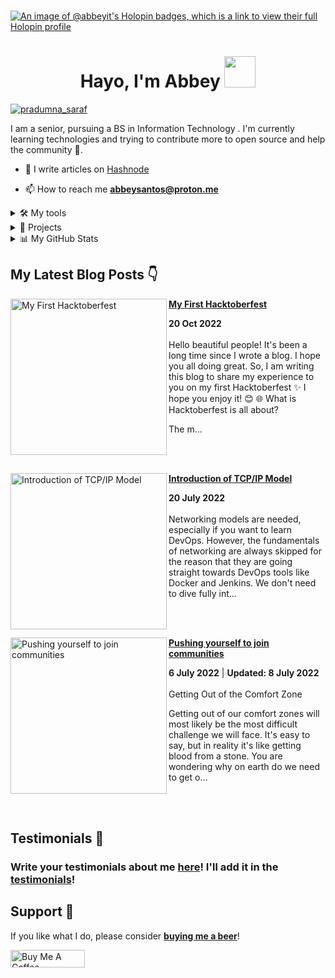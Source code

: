 <div align="center">
<!-- <img src="https://github.com/AbbeyIT/AbbeyIT/blob/main/assets/DEVOPS.png" align="center" style="width: 100%" />  -->
</div> 
<br/>

[![An image of @abbeyit's Holopin badges, which is a link to view their full Holopin profile](https://holopin.me/abbeyit)](https://holopin.io/@abbeyit)

<h1 align="center">Hayo, I'm Abbey <img src="https://media.tenor.com/images/f580b40a349dcb2d7cb93573e2329061/tenor.gif" width="50"/></h1> 

<!-- <p align="center">
  <a href="https://github.com/AbbeyIT"><img src="https://readme-typing-svg.herokuapp.com?font=Fira+Code&size=24&pause=1000&color=0E8046&lines=IT%20Student;Open%20Source;Cloud&center=true&width=500&height=50"></a>
</p> -->

<p align="left"> 
<a href="https://twitter.com/intent/follow?screen_name=abbeywilltech" target="blank"><img src="https://img.shields.io/twitter/follow/abbeywilltech?logo=twitter&style=for-the-badge&color=1DA1F2" alt="pradumna_saraf"/></a>
</p>

I am a senior, pursuing a BS in Information Technology . I'm currently learning technologies and trying to contribute more to open source and help the community 🥑.
<br/>

<!-- <p align="left"> <img src="https://komarev.com/ghpvc/?username=abbeyit&label=Profile%20views&color=0e75b6&style=flat" alt="abbeyit" /> </p> -->

- 📝 I write articles on [Hashnode](https://abbeywillblog.hashnode.dev/)

- 📫 How to reach me **abbeysantos@proton.me**

<!--
<h1> Connect with me </h1>
<a href="https://twitter.com/abbeywilltech" target="_blank"> 
<img src=https://img.shields.io/badge/twitter-%2300acee.svg?&style=for-the-badge&logo=twitter&logoColor=white alt=twitter style="margin-bottom: 5px;" />
</a> 
<a href="https://abbeywillblog.hashnode.dev/" target="_blank">
<img src="https://img.shields.io/badge/Hashnode-2962FF?style=for-the-badge&logo=hashnode&logoColor=white alt="hashnode" style="margin-bottom: 5px;" />
</a>
<a href="https://www.linkedin.com/in/" target="_blank">
<img src=https://img.shields.io/badge/linkedin-%231E77B5.svg?&style=for-the-badge&logo=linkedin&logoColor=white alt=linkedin style="margin-bottom: 5px;" />
</a>
<a href="https://github.com/AbbeyIT" target="_blank">
<img src=https://img.shields.io/badge/github-%2324292e.svg?&style=for-the-badge&logo=github&logoColor=white alt=github style="margin-bottom: 5px;" />
</a>   
 -->
 
<details>
  <summary>🛠️ My tools</summary>
  <p align="center">
  
![Python](https://img.shields.io/badge/python-3670A0?style=for-the-badge&logo=python&logoColor=ffdd54)
![HTML5](https://img.shields.io/badge/HTML5-E34F26?style=for-the-badge&logo=html5&logoColor=white)
![CSS3](https://img.shields.io/badge/CSS3-1572B6?style=for-the-badge&logo=css3&logoColor=white)
![JavaScript](https://img.shields.io/badge/javascript-%23323330.svg?style=for-the-badge&logo=javascript&logoColor=%23F7DF1E)
![PHP](https://img.shields.io/badge/php-%23777BB4.svg?style=for-the-badge&logo=php&logoColor=white)
![Laravel](https://img.shields.io/badge/laravel-%23FF2D20.svg?style=for-the-badge&logo=laravel&logoColor=white)
![MySQL](https://img.shields.io/badge/mysql-%2300f.svg?style=for-the-badge&logo=mysql&logoColor=white)
![MicrosoftSQLServer](https://img.shields.io/badge/Microsoft%20SQL%20Sever-CC2927?style=for-the-badge&logo=microsoft%20sql%20server&logoColor=white)
![Vercel](https://img.shields.io/badge/vercel-%23000000.svg?style=for-the-badge&logo=vercel&logoColor=white)
![Git](https://img.shields.io/badge/GIT-E44C30?style=for-the-badge&logo=git&logoColor=white)
![Github](https://img.shields.io/badge/GitHub-100000?style=for-the-badge&logo=github&logoColor=white)
![Markdown](https://img.shields.io/badge/Markdown-000000?style=for-the-badge&logo=markdown&logoColor=white)
![Windows](https://img.shields.io/badge/Windows-0078D6?style=for-the-badge&logo=windows&logoColor=white)
![Linux](https://img.shields.io/badge/Linux-FCC624?style=for-the-badge&logo=linux&logoColor=black)
![Fedora](https://img.shields.io/badge/Fedora-294172?style=for-the-badge&logo=fedora&logoColor=white)
![Notion](https://img.shields.io/badge/Notion-000000?style=for-the-badge&logo=notion&logoColor=white)
![Visual Studio Code](https://img.shields.io/badge/Visual%20Studio%20Code-0078d7.svg?style=for-the-badge&logo=visual-studio-code&logoColor=white)
![Visual Studio](https://img.shields.io/badge/Visual%20Studio-5C2D91.svg?style=for-the-badge&logo=visual-studio&logoColor=white)
![Firefox](https://img.shields.io/badge/Firefox_Browser-FF7139?style=for-the-badge&logo=Firefox-Browser&logoColor=white)
![LibreOffice](https://img.shields.io/badge/LibreOffice-18A303?style=for-the-badge&logo=LibreOffice&logoColor=white)  

</p>
</details>

<details>
  <summary>📁 Projects </summary>
  <p align="center">
    <a href="https://github.com/AbbeyIT/open-source-contributions"><img width="278" src="https://denvercoder1-github-readme-stats.vercel.app/api/pin/?username=AbbeyIT&repo=open-source-contributions&theme=vue-dark&hide_border=false&icon_color=F8D866&show_icons=true" alt=""></a>
    <a href="https://github.com/AbbeyIT/landing-page"><img width="278" src="https://denvercoder1-github-readme-stats.vercel.app/api/pin/?username=AbbeyIT&repo=landing-page&theme=vue-dark&hide_border=false&icon_color=F8D866&show_icons=true" alt=""></a>
    <a href="https://github.com/AbbeyIT/rock-paper-scissors"><img width="278" src="https://denvercoder1-github-readme-stats.vercel.app/api/pin/?username=AbbeyIT&repo=rock-paper-scissors&theme=vue-dark&hide_border=false&icon_color=F8D866&show_icons=true" alt=""></a>
    <a href="https://github.com/AbbeyIT/calculator"><img width="278" src="https://denvercoder1-github-readme-stats.vercel.app/api/pin/?username=AbbeyIT&repo=calculator&theme=vue-dark&hide_border=false&icon_color=F8D866&show_icons=true" alt=""></a>
    <a href="https://github.com/AbbeyIT/etch-a-sketch"><img width="278" src="https://denvercoder1-github-readme-stats.vercel.app/api/pin/?username=AbbeyIT&repo=etch-a-sketch&theme=vue-dark&hide_border=false&icon_color=F8D866&show_icons=true" alt=""></a>
      <a href="https://github.com/AbbeyIT/game-hub"><img width="278" src="https://denvercoder1-github-readme-stats.vercel.app/api/pin/?username=AbbeyIT&repo=game-hub&theme=vue-dark&hide_border=false&icon_color=F8D866&show_icons=true" alt=""></a>
      <a href="https://github.com/AbbeyIT/DevOps"><img width="278" src="https://denvercoder1-github-readme-stats.vercel.app/api/pin/?username=AbbeyIT&repo=devops&theme=vue-dark&hide_border=false&icon_color=F8D866&show_icons=true" alt=""></a>
   </p>
</details>

<details>
<summary>📊 My GitHub Stats</summary>
<!-- ![Metrics](https://metrics.lecoq.io/AbbeyIT?template=terminal&base=header%2C%20activity%2C%20community%2C%20repositories%2C%20metadata&base.indepth=false&base.hireable=false&base.skip=false&config.timezone=Asia%2FSingapore) -->

[![trophy](https://github-profile-trophy.vercel.app/?username=AbbeyIT&theme=onestar&row=1&column=7)](https://github.com/ryo-ma/github-profile-trophy)         
![Abbey's GitHub stats](https://github-readme-stats.vercel.app/api?username=AbbeyIT&theme=vue-dark&count_private=true&show_icons=true) 
[![Top Langs](https://github-readme-stats.vercel.app/api/top-langs/?username=AbbeyIT&layout=compact&theme=vue-dark)](https://github.com/anuraghazra/github-readme-stats) 
[![GitHub Streak](https://github-readme-streak-stats.herokuapp.com/?user=AbbeyIT&theme=vue-dark)](https://git.io/streak-stats)  
</details>
 
## My Latest Blog Posts 👇
<!-- HASHNODE_BLOG:START -->
<p align="left">
<a href="https://abbeywillblog.hashnode.dev//my-first-hacktoberfest" title="My First Hacktoberfest"><img src="https://cdn.hashnode.com/res/hashnode/image/upload/v1666177901110/0HbUtPgxq.png" alt="My First Hacktoberfest" width="250px" align="left" /></a>
<a href="https://abbeywillblog.hashnode.dev//my-first-hacktoberfest" title="My First Hacktoberfest"><strong>My First Hacktoberfest</strong></a>
<div><strong>20 Oct 2022</strong></div>
<br/> Hello beautiful people! It's been a long time since I wrote a blog. I hope you all doing great. So, I am writing this blog to share my experience to you on my first Hacktoberfest ✨ I hope you enjoy it! 😊
🌐 What is Hacktoberfest is all about?

The m... </p> <br/> <br/>
<p align="left">
<a href="https://abbeywillblog.hashnode.dev//introduction-of-tcp-ip-model" title="Introduction of TCP/IP Model"><img src="https://cdn.hashnode.com/res/hashnode/image/upload/v1657615437394/UhnUR0CWL.png" alt="Introduction of TCP/IP Model" width="250px" align="left" /></a>
<a href="https://abbeywillblog.hashnode.dev//introduction-of-tcp-ip-model" title="Introduction of TCP/IP Model"><strong>Introduction of TCP/IP Model</strong></a>
<div><strong>20 July 2022</strong></div>
<br/> Networking models are needed, especially if you want to learn DevOps. However, the fundamentals of networking are always skipped for the reason that they are going straight towards DevOps tools like Docker and Jenkins. We don't need to dive fully int... </p> <br/> <br/>
<p align="left">
<a href="https://abbeywillblog.hashnode.dev//pushing-yourself-to-join-communities" title="Pushing yourself to join communities"><img src="https://cdn.hashnode.com/res/hashnode/image/upload/v1657000180379/7d74e3jTI.png" alt="Pushing yourself to join communities" width="250px" align="left" /></a>
<a href="https://abbeywillblog.hashnode.dev//pushing-yourself-to-join-communities" title="Pushing yourself to join communities"><strong>Pushing yourself to join communities</strong></a>
<div><strong>6 July 2022</strong> | <strong>Updated: 8 July 2022</strong></div>
<br/> Getting Out of the Comfort Zone

Getting out of our comfort zones will most likely be the most difficult challenge we will face. It's easy to say, but in reality it's like getting blood from a stone. You are wondering why on earth do we need to get o... </p> <br/> <br/>
<!-- HASHNODE_BLOG:END -->

## Testimonials 📝

<h3>Write your testimonials about me <b><a href="https://github.com/AbbeyIT/AbbeyIT/discussions/2">here</a></b>! I'll add it in the <a href="https://github.com/AbbeyIT/AbbeyIT/blob/main/testimonials.md">testimonials</a>!</h3>

## Support 🚀

If you like what I do, please consider **[buying me a beer](https://www.buymeacoffee.com/AbbeySantos)**! 

<a href="https://www.buymeacoffee.com/AbbeySantos" target="_blank"><img src="https://cdn.buymeacoffee.com/buttons/default-orange.png" alt="Buy Me A Coffee" height="28" width="119"></a>

<!--
[![@abbeyit's Holopin board](https://holopin.me/abbeyit)](https://holopin.io/@abbeyit)
-->
